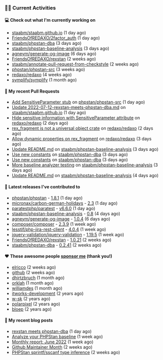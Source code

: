 ### 👨‍💻 Current Activities


#### 💻 Check out what I'm currently working on

- [staabm/staabm.github.io](https://github.com/staabm/staabm.github.io) (1 day ago)
- [FriendsOfREDAXO/2factor_auth](https://github.com/FriendsOfREDAXO/2factor_auth) (1 day ago)
- [staabm/phpstan-dba](https://github.com/staabm/phpstan-dba) (3 days ago)
- [staabm/phpstan-baseline-analysis](https://github.com/staabm/phpstan-baseline-analysis) (3 days ago)
- [agneym/generate-og-image](https://github.com/agneym/generate-og-image) (6 days ago)
- [FriendsOfREDAXO/rexstan](https://github.com/FriendsOfREDAXO/rexstan) (2 weeks ago)
- [staabm/annotate-pull-request-from-checkstyle](https://github.com/staabm/annotate-pull-request-from-checkstyle) (2 weeks ago)
- [phpstan/phpstan-src](https://github.com/phpstan/phpstan-src) (3 weeks ago)
- [redaxo/redaxo](https://github.com/redaxo/redaxo) (4 weeks ago)
- [symplify/symplify](https://github.com/symplify/symplify) (1 month ago)


#### 🔨 My recent Pull Requests

- [Add SensitiveParameter stub](https://github.com/phpstan/phpstan-src/pull/1511) on [phpstan/phpstan-src](https://github.com/phpstan/phpstan-src) (1 day ago)
- [Update 2022-07-12-rexstan-meets-phpstan-dba.md](https://github.com/staabm/staabm.github.io/pull/27) on [staabm/staabm.github.io](https://github.com/staabm/staabm.github.io) (1 day ago)
- [Hide sensitive information with SensitiveParameter attribute](https://github.com/redaxo/redaxo/pull/5189) on [redaxo/redaxo](https://github.com/redaxo/redaxo) (2 days ago)
- [rex_fragment is not a universal object crate](https://github.com/redaxo/redaxo/pull/5185) on [redaxo/redaxo](https://github.com/redaxo/redaxo) (2 days ago)
- [Allow dynamic properties on rex_fragment](https://github.com/redaxo/redaxo/pull/5183) on [redaxo/redaxo](https://github.com/redaxo/redaxo) (3 days ago)
- [Update README.md](https://github.com/staabm/phpstan-baseline-analysis/pull/66) on [staabm/phpstan-baseline-analysis](https://github.com/staabm/phpstan-baseline-analysis) (3 days ago)
- [Use new constants](https://github.com/staabm/phpstan-dba/pull/412) on [staabm/phpstan-dba](https://github.com/staabm/phpstan-dba) (3 days ago)
- [Use new constants](https://github.com/staabm/phpstan-dba/pull/411) on [staabm/phpstan-dba](https://github.com/staabm/phpstan-dba) (3 days ago)
- [More baseline analyzer testing](https://github.com/staabm/phpstan-baseline-analysis/pull/65) on [staabm/phpstan-baseline-analysis](https://github.com/staabm/phpstan-baseline-analysis) (3 days ago)
- [Update README.md](https://github.com/staabm/phpstan-baseline-analysis/pull/57) on [staabm/phpstan-baseline-analysis](https://github.com/staabm/phpstan-baseline-analysis) (4 days ago)


#### 🔭 Latest releases I've contributed to

- [phpstan/phpstan](https://github.com/phpstan/phpstan) - [1.8.1](https://github.com/phpstan/phpstan/releases/tag/1.8.1) (1 day ago)
- [micronax/carbon-german-holidays](https://github.com/micronax/carbon-german-holidays) - [2.3](https://github.com/micronax/carbon-german-holidays/releases/tag/2.3) (1 day ago)
- [paratestphp/paratest](https://github.com/paratestphp/paratest) - [v6.6.0](https://github.com/paratestphp/paratest/releases/tag/v6.6.0) (1 day ago)
- [staabm/phpstan-baseline-analysis](https://github.com/staabm/phpstan-baseline-analysis) - [0.8](https://github.com/staabm/phpstan-baseline-analysis/releases/tag/0.8) (4 days ago)
- [agneym/generate-og-image](https://github.com/agneym/generate-og-image) - [1.0.4](https://github.com/agneym/generate-og-image/releases/tag/1.0.4) (6 days ago)
- [composer/composer](https://github.com/composer/composer) - [2.3.9](https://github.com/composer/composer/releases/tag/2.3.9) (1 week ago)
- [lesstif/php-jira-rest-client](https://github.com/lesstif/php-jira-rest-client) - [4.0.4](https://github.com/lesstif/php-jira-rest-client/releases/tag/4.0.4) (1 week ago)
- [jquery-validation/jquery-validation](https://github.com/jquery-validation/jquery-validation) - [1.19.5](https://github.com/jquery-validation/jquery-validation/releases/tag/1.19.5) (1 week ago)
- [FriendsOfREDAXO/rexstan](https://github.com/FriendsOfREDAXO/rexstan) - [1.0.21](https://github.com/FriendsOfREDAXO/rexstan/releases/tag/1.0.21) (2 weeks ago)
- [staabm/phpstan-dba](https://github.com/staabm/phpstan-dba) - [0.2.41](https://github.com/staabm/phpstan-dba/releases/tag/0.2.41) (2 weeks ago)


#### ❤️ These awesome people [sponsor me](https://github.com/sponsors/staabm) (thank you!)

- [elricco](https://github.com/elricco) (2 weeks ago)
- [github](https://github.com/github) (2 weeks ago)
- [dhirtzbruch](https://github.com/dhirtzbruch) (1 month ago)
- [orklah](https://github.com/orklah) (1 month ago)
- [williamdes](https://github.com/williamdes) (1 month ago)
- [itworks-development](https://github.com/itworks-development) (2 years ago)
- [w-sk](https://github.com/w-sk) (2 years ago)
- [polarpixel](https://github.com/polarpixel) (2 years ago)
- [bloep](https://github.com/bloep) (2 years ago)

#### 📜 My recent blog posts

- [rexstan meets phpstan-dba](https://staabm.github.io/2022/07/12/rexstan-meets-phpstan-dba.html) (1 day ago)
- [Analyze your PHPStan baseline](https://staabm.github.io/2022/07/04/phpstan-baseline-analysis.html) (1 week ago)
- [Monthly report: June 2022](https://staabm.github.io/2022/06/30/monthly-report-june.html) (1 week ago)
- [Github Maintainer Month](https://staabm.github.io/2022/06/24/github-maintainer-month.html) (2 weeks ago)
- [PHPStan sprintf/sscanf type inference](https://staabm.github.io/2022/06/23/phpstan-sprintf-sscanf-inference.html) (2 weeks ago)
